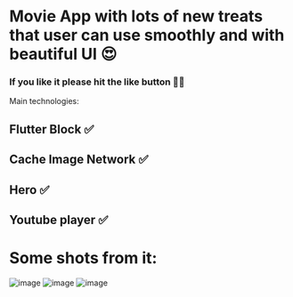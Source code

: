 # Movie App with lots of new treats that user can use smoothly and with beautiful UI 😍

### If you like it please hit the like button 👍🏻

Main technologies:

## Flutter Block ✅
## Cache Image Network ✅
## Hero ✅
## Youtube player ✅

# Some shots from it:

![image](https://user-images.githubusercontent.com/65494864/188282780-47594160-00fd-47f8-8fa6-249e1e886395.png)
![image](https://user-images.githubusercontent.com/65494864/188282792-10238fbc-1c02-46ab-a0eb-1d2cc8fc6203.png)
![image](https://user-images.githubusercontent.com/65494864/188282803-76962768-836b-48e3-bacb-a8aa1dc5d595.png)
